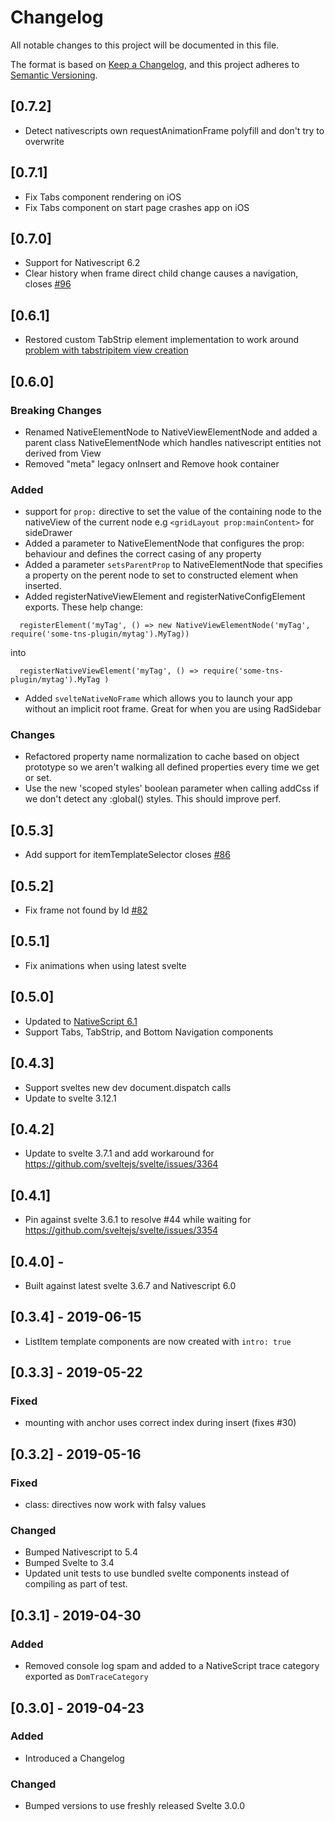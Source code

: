 # Changelog
All notable changes to this project will be documented in this file.

The format is based on [Keep a Changelog](https://keepachangelog.com/en/1.0.0/),
and this project adheres to [Semantic Versioning](https://semver.org/spec/v2.0.0.html).

## [0.7.2]
  - Detect nativescripts own requestAnimationFrame polyfill and don't try to overwrite
  

## [0.7.1]
  - Fix Tabs component rendering on iOS
  - Fix Tabs component on start page crashes app on iOS

## [0.7.0]
  - Support for Nativescript 6.2
  - Clear history when frame direct child change causes a navigation, closes [#96](https://github.com/halfnelson/svelte-native/issues/96)

## [0.6.1]
  - Restored custom TabStrip element implementation to work around [problem with tabstripitem view creation](https://github.com/NativeScript/NativeScript/issues/7608)

## [0.6.0]

### Breaking Changes
  - Renamed NativeElementNode to NativeViewElementNode and added a parent class NativeElementNode which handles nativescript entities not derived from View
  - Removed "meta" legacy onInsert and Remove hook container

### Added
  - support for `prop:` directive to set the value of the containing node to the nativeView of the current node e.g `<gridLayout prop:mainContent>` for sideDrawer
  - Added a parameter to NativeElementNode that configures the prop: behaviour and defines the correct casing of any property
  - Added a parameter `setsParentProp` to NativeElementNode that specifies a property on the perent node to set to constructed element when inserted.
  - Added registerNativeViewElement and registerNativeConfigElement exports. These help change:
```
  registerElement('myTag', () => new NativeViewElementNode('myTag', require('some-tns-plugin/mytag').MyTag))
```
into
```
  registerNativeViewElement('myTag', () => require('some-tns-plugin/mytag').MyTag )
```
  - Added `svelteNativeNoFrame` which allows you to launch your app without an implicit root frame. Great for when you are using RadSidebar


### Changes
  - Refactored property name normalization to cache based on object prototype so we aren't walking all defined properties every time we get or set.
  - Use the new 'scoped styles' boolean parameter when calling addCss if we don't detect any :global() styles. This should improve perf.
  
  
## [0.5.3]
  - Add support for itemTemplateSelector closes [#86](https://github.com/halfnelson/svelte-native/issues/86)

## [0.5.2]
  - Fix frame not found by Id [#82](https://github.com/halfnelson/svelte-native/issues/82)

## [0.5.1]
  - Fix animations when using latest svelte

## [0.5.0]
  - Updated to [NativeScript 6.1](https://www.nativescript.org/blog/nativescript-6.1-kotlin-support-is-here)
  - Support Tabs, TabStrip, and Bottom Navigation components

## [0.4.3]
  - Support sveltes new dev document.dispatch calls
  - Update to svelte 3.12.1

## [0.4.2]
  - Update to svelte 3.7.1 and add workaround for https://github.com/sveltejs/svelte/issues/3364

## [0.4.1]
  - Pin against svelte 3.6.1 to resolve #44 while waiting for https://github.com/sveltejs/svelte/issues/3354

## [0.4.0] - 
  - Built against latest svelte 3.6.7 and Nativescript 6.0

## [0.3.4] - 2019-06-15
  - ListItem template components are now created with `intro: true`

## [0.3.3] - 2019-05-22

### Fixed
  - mounting with anchor uses correct index during insert (fixes #30)

## [0.3.2] - 2019-05-16

### Fixed
  - class: directives now work with falsy values

### Changed
  - Bumped Nativescript to 5.4
  - Bumped Svelte to 3.4
  - Updated unit tests to use bundled svelte components instead of compiling as part of test.

## [0.3.1] - 2019-04-30

### Added
  - Removed console log spam and added to a NativeScript trace category exported as `DomTraceCategory`

## [0.3.0] - 2019-04-23

### Added
 - Introduced a Changelog

### Changed
 - Bumped versions to use freshly released Svelte 3.0.0
